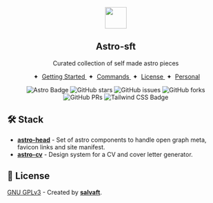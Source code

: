 <div align="center">
<img src="public/favicon.webp" height="50px" width="auto" /> 
<h2>
    Astro-sft
</h2>
<p>Curated collection of self made astro pieces</p>
</div>

<div align="center">
    

<span>&nbsp;✦&nbsp;</span>
    <a href="#-getting-started">
        Getting Started
    </a>
    <span>&nbsp;✦&nbsp;</span>
    <a href="#-commands">
        Commands
    </a>
    <span>&nbsp;✦&nbsp;</span>
    <a href="#-license">
        License
    </a>
    <span>&nbsp;✦&nbsp;</span>
    <a href="https://salvaft.dev">
        Personal
    </a>
   
</div>

<p></p>

<div align="center">

![Astro Badge](https://img.shields.io/badge/Astro-BC52EE?logo=astro&logoColor=fff&style=flat)
![GitHub stars](https://img.shields.io/github/stars/salvaft/astro-sft)
![GitHub issues](https://img.shields.io/github/issues/salvaft/astro-sft)
![GitHub forks](https://img.shields.io/github/forks/salvaft/astro-sft)
![GitHub PRs](https://img.shields.io/github/issues-pr/salvaft/astro-sft)
![Tailwind CSS Badge](https://img.shields.io/badge/Tailwind%20CSS-06B6D4?logo=tailwindcss&logoColor=fff&style=flat)

</div>

## 🛠️ Stack

- [**astro-head**](https://github.com/salvaft/astro-sft/astro-head/) - Set of astro components to handle open graph meta, favicon links and site manifest.
- [**astro-cv**](https://github.com/salvaft/astro-sft/astro-sft/) - Design system for a CV and cover letter generator.

## 🔑 License

[GNU GPLv3](LICENSE.txt) - Created by [**salvaft**](https://salvaft.dev).


